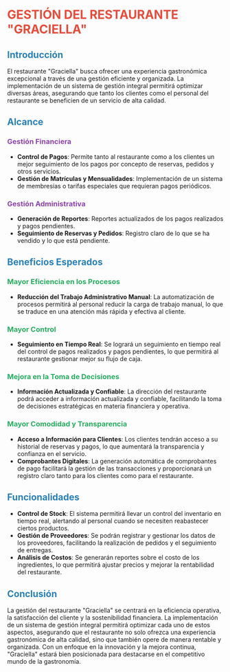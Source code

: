 # <span style="color: #e74c3c;">GESTIÓN DEL RESTAURANTE "GRACIELLA"</span>

## <span style="color: #2980b9;">Introducción</span>
El restaurante "Graciella" busca ofrecer una experiencia gastronómica excepcional a través de una gestión eficiente y organizada. La implementación de un sistema de gestión integral permitirá optimizar diversas áreas, asegurando que tanto los clientes como el personal del restaurante se beneficien de un servicio de alta calidad.

## <span style="color: #2980b9;">Alcance</span>

### <span style="color: #8e44ad;">Gestión Financiera</span>
- <strong>Control de Pagos</strong>: Permite tanto al restaurante como a los clientes un mejor seguimiento de los pagos por concepto de reservas, pedidos y otros servicios.
- <strong>Gestión de Matrículas y Mensualidades</strong>: Implementación de un sistema de membresías o tarifas especiales que requieran pagos periódicos.

### <span style="color: #8e44ad;">Gestión Administrativa</span>
- <strong>Generación de Reportes</strong>: Reportes actualizados de los pagos realizados y pagos pendientes.
- <strong>Seguimiento de Reservas y Pedidos</strong>: Registro claro de lo que se ha vendido y lo que está pendiente.

## <span style="color: #2980b9;">Beneficios Esperados</span>

### <span style="color: #27ae60;">Mayor Eficiencia en los Procesos</span>
- <strong>Reducción del Trabajo Administrativo Manual</strong>: La automatización de procesos permitirá al personal reducir la carga de trabajo manual, lo que se traduce en una atención más rápida y efectiva al cliente.

### <span style="color: #27ae60;">Mayor Control</span>
- <strong>Seguimiento en Tiempo Real</strong>: Se logrará un seguimiento en tiempo real del control de pagos realizados y pagos pendientes, lo que permitirá al restaurante gestionar mejor su flujo de caja.

### <span style="color: #27ae60;">Mejora en la Toma de Decisiones</span>
- <strong>Información Actualizada y Confiable</strong>: La dirección del restaurante podrá acceder a información actualizada y confiable, facilitando la toma de decisiones estratégicas en materia financiera y operativa.

### <span style="color: #27ae60;">Mayor Comodidad y Transparencia</span>
- <strong>Acceso a Información para Clientes</strong>: Los clientes tendrán acceso a su historial de reservas y pagos, lo que aumentará la transparencia y confianza en el servicio.
- <strong>Comprobantes Digitales</strong>: La generación automática de comprobantes de pago facilitará la gestión de las transacciones y proporcionará un registro claro tanto para los clientes como para el restaurante.

## <span style="color: #2980b9;">Funcionalidades</span>
- <strong>Control de Stock</strong>: El sistema permitirá llevar un control del inventario en tiempo real, alertando al personal cuando se necesiten reabastecer ciertos productos.
- <strong>Gestión de Proveedores</strong>: Se podrán registrar y gestionar los datos de los proveedores, facilitando la realización de pedidos y el seguimiento de entregas.
- <strong>Análisis de Costos</strong>: Se generarán reportes sobre el costo de los ingredientes, lo que permitirá ajustar precios y mejorar la rentabilidad del restaurante.

## <span style="color: #2980b9;">Conclusión</span>
La gestión del restaurante "Graciella" se centrará en la eficiencia operativa, la satisfacción del cliente y la sostenibilidad financiera. La implementación de un sistema de gestión integral permitirá optimizar cada uno de estos aspectos, asegurando que el restaurante no solo ofrezca una experiencia gastronómica de alta calidad, sino que también opere de manera rentable y organizada. Con un enfoque en la innovación y la mejora continua, "Graciella" estará bien posicionada para destacarse en el competitivo mundo de la gastronomía.
